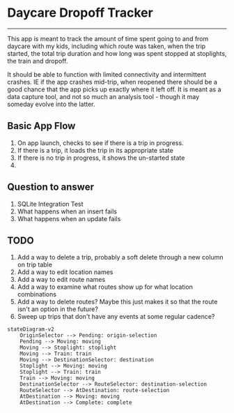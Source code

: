 # Daycare Dropoff Tracker
___
This app is meant to track the amount of time spent going to and from daycare
with my kids, including which route was taken, when the trip started, the total trip
duration and how long was spent stopped at stoplights, the train and dropoff.

It should be able to function with limited connectivity and intermittent crashes. IE if
the app crashes mid-trip, when reopened there should be a good chance that the app
picks up exactly where it left off. It is meant as a data capture tool, and not so much
an analysis tool - though it may someday evolve into the latter.

## Basic App Flow
1. On app launch, checks to see if there is a trip in progress.
2. If there is a trip, it loads the trip in its appropriate state
3. If there is no trip in progress, it shows the un-started state
4. 

## Question to answer
1. SQLite Integration Test
2. What happens when an insert fails
3. What happens when an update fails

## TODO
1. Add a way to delete a trip, probably a soft delete through a new column on trip table
2. Add a way to edit location names
3. Add a way to edit route names
4. Add a way to examine what routes show up for what location combinations
5. Add a way to delete routes? Maybe this just makes it so that the route isn't an option in the future?
6. Sweep up trips that don't have any events at some regular cadence?

```mermaid
stateDiagram-v2
    OriginSelector --> Pending: origin-selection
    Pending --> Moving: moving
    Moving --> Stoplight: stoplight
    Moving --> Train: train
    Moving --> DestinationSelector: destination
    Stoplight --> Moving: moving
    Stoplight --> Train: train
    Train --> Moving: moving
    DestinationSelector --> RouteSelector: destination-selection
    RouteSelector --> AtDestination: route-selection
    AtDestination --> Moving: moving
    AtDestination --> Complete: complete
```
